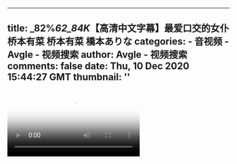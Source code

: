 
---
title: _82%_62_84K_【高清中文字幕】最爱口交的女仆桥本有菜 桥本有菜 橋本ありな
categories: 
    - 音视频
    - Avgle - 视频搜索
author: Avgle - 视频搜索
comments: false
date: Thu, 10 Dec 2020 15:44:27 GMT
thumbnail: ''
---

<div>   
<video controls loop poster="https://static-clst.avgle.com/videos/tmb14/464307/12.jpg" src="https://static-clst.avgle.com/videos/tmb14/464307/preview.mp4"></video>  
</div>
            